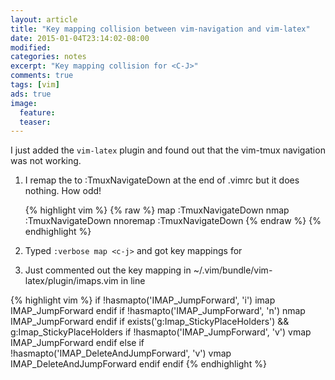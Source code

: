 ```yaml
---
layout: article
title: "Key mapping collision between vim-navigation and vim-latex"
date: 2015-01-04T23:14:02-08:00
modified:
categories: notes
excerpt: "Key mapping collision for <C-J>"
comments: true
tags: [vim]
ads: true
image:
  feature:
  teaser:
---
```


I just added the `vim-latex` plugin and found out that the vim-tmux navigation <C-J> was not working.

1. I remap the <c-j> to :TmuxNavigateDown<cr> at the end of .vimrc but it does nothing. How odd!

    {% highlight vim %}
    {% raw %}
    map <silent> <C-J> :TmuxNavigateDown<cr>
    nmap <silent> <C-J> :TmuxNavigateDown<cr>
    nnoremap <silent> <C-J> :TmuxNavigateDown<cr>
    {% endraw %}
    {% endhighlight %}

2. Typed `:verbose map <c-j>` and got key mappings for <c-j>

3. Just commented out the key mapping in ~/.vim/bundle/vim-latex/plugin/imaps.vim in line

{% highlight vim %}
if !hasmapto('<Plug>IMAP_JumpForward', 'i')
    imap <C-J> <Plug>IMAP_JumpForward
endif
if !hasmapto('<Plug>IMAP_JumpForward', 'n')
    nmap <C-J> <Plug>IMAP_JumpForward
endif
if exists('g:Imap_StickyPlaceHolders') && g:Imap_StickyPlaceHolders
	if !hasmapto('<Plug>IMAP_JumpForward', 'v')
		vmap <C-J> <Plug>IMAP_JumpForward
	endif
else
	if !hasmapto('<Plug>IMAP_DeleteAndJumpForward', 'v')
		vmap <C-J> <Plug>IMAP_DeleteAndJumpForward
	endif
endif
{% endhighlight %}

